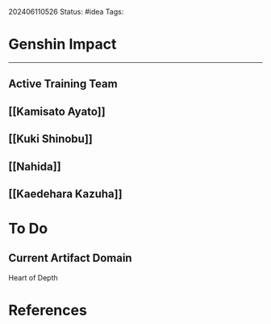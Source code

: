 202406110526
Status: #idea
Tags:

# Genshin Impact
---
## Active Training Team
## [[Kamisato Ayato]] 
## [[Kuki Shinobu]]
## [[Nahida]]
## [[Kaedehara Kazuha]]
# To Do
## Current Artifact Domain
Heart of Depth




# References

